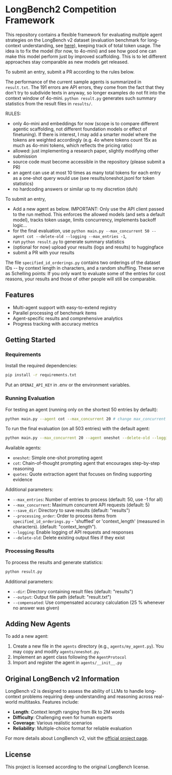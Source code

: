 # LongBench2 Competition Framework

This repository contains a flexible framework for evaluating multiple agent strategies on the LongBench v2 dataset (evaluation benchmark for long-context understanding, see [here](https://longbench2.github.io/)), keeping track of total token usage. The idea is to fix the model (for now, to 4o-mini) and see how good one can make this model perform just by improved scaffolding. This is to let different approaches stay comparable as new models get released.

To submit an entry, submit a PR according to the rules below.

The performance of the current sample agents is summarized in `result.txt`. The 191 errors are API errors, they come from the fact that they don't try to subdivide texts in anyway, so longer examples do not fit into the context window of 4o-mini. `python result.py` generates such summary statistics from the result files in `results/`.

RULES:
 - only 4o-mini and embeddings for now (scope is to compare different agentic scaffolding, not different foundation models or effect of finetuning). If there is interest, I may add a smarter model where the tokens are weighted accordingly (e.g. 4o where tokens count 15x as much as 4o-mini tokens, which reflects the pricing ratio)
 - allowed: just implementing a research paper, slightly modifying other submission
 - source code must become accessible in the repository (please submit a PR)
 - an agent can use at most 10 times as many total tokens for each entry as a one-shot query would use (see results/oneshot.jsonl for token statistics)
 - no hardcoding answers or similar up to my discretion (duh)

To submit an entry,

 - Add a new agent as below. IMPORTANT: Only use the API client passed to the run method. This enforces the allowed models (and sets a default model), tracks token usage, limits concurrency, implements backoff logic...
 - for the final evaluation, use `python main.py --max_concurrent 50 --agent cot --delete-old --logging --max_entries -1`,
 - run `python result.py` to generate summary statistics
 - (optional for now) upload your results (logs and results) to huggingface
 - submit a PR with your results

The file `specified_id_orderings.py` contains two orderings of the dataset IDs -- by context length in characters, and a random shuffling. These serve as Schelling points: If you only want to evaluate some of the entries for cost reasons, your results and those of other people will still be comparable.

## Features

- Multi-agent support with easy-to-extend registry
- Parallel processing of benchmark items
- Agent-specific results and comprehensive analytics
- Progress tracking with accuracy metrics

## Getting Started

### Requirements

Install the required dependencies:

```bash
pip install -r requirements.txt
```

Put an `OPENAI_API_KEY` in .env or the environment variables.

### Running Evaluation

For testing an agent (running only on the shortest 50 entries by default):

```bash
python main.py --agent cot --max_concurrent 20 # change max_concurrent according to your resources
```

To run the final evaluation (on all 503 entries) with the default agent:

```bash
python main.py --max_concurrent 20 --agent oneshot --delete-old --logging --max_entries -1
```

Available agents:
- `oneshot`: Simple one-shot prompting agent
- `cot`: Chain-of-thought prompting agent that encourages step-by-step reasoning
- `quotes`: Quote extraction agent that focuses on finding supporting evidence

Additional parameters:
- `--max_entries`: Number of entries to process (default: 50, use -1 for all)
- `--max_concurrent`: Maximum concurrent API requests (default: 5)
- `--save_dir`: Directory to save results (default: "results") 
- `--processing_order`: Order to process items from `specified_id_orderings.py` - 'shuffled' or 'context_length' (measured in characters). (default: "context_length"). 
- `--logging`: Enable logging of API requests and responses
- `--delete-old`: Delete existing output files if they exist

### Processing Results

To process the results and generate statistics:

```bash
python result.py
```

Additional parameters:
- `--dir`: Directory containing result files (default: "results")
- `--output`: Output file path (default: "result.txt")
- `--compensated`: Use compensated accuracy calculation (25 % whenever no answer was given)

## Adding New Agents

To add a new agent:

1. Create a new file in the `agents` directory (e.g., `agents/my_agent.py`). You may copy and modify `agents/oneshot.py`.
2. Implement an agent class following the `AgentProtocol`
3. Import and register the agent in `agents/__init__.py`

## Original LongBench v2 Information

LongBench v2 is designed to assess the ability of LLMs to handle long-context problems requiring deep understanding and reasoning across real-world multitasks. Features include:
- **Length**: Context length ranging from 8k to 2M words
- **Difficulty**: Challenging even for human experts
- **Coverage**: Various realistic scenarios
- **Reliability**: Multiple-choice format for reliable evaluation

For more details about LongBench v2, visit the [official project page](https://longbench2.github.io).

## License

This project is licensed according to the original LongBench license.